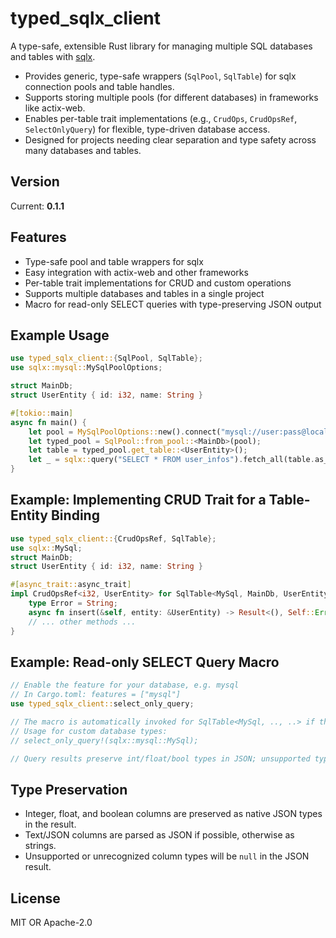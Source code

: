 # typed_sqlx_client

A type-safe, extensible Rust library for managing multiple SQL databases and tables with [sqlx](https://github.com/launchbadge/sqlx).

- Provides generic, type-safe wrappers (`SqlPool`, `SqlTable`) for sqlx connection pools and table handles.
- Supports storing multiple pools (for different databases) in frameworks like actix-web.
- Enables per-table trait implementations (e.g., `CrudOps`, `CrudOpsRef`, `SelectOnlyQuery`) for flexible, type-driven database access.
- Designed for projects needing clear separation and type safety across many databases and tables.

## Version
Current: **0.1.1**

## Features
- Type-safe pool and table wrappers for sqlx
- Easy integration with actix-web and other frameworks
- Per-table trait implementations for CRUD and custom operations
- Supports multiple databases and tables in a single project
- Macro for read-only SELECT queries with type-preserving JSON output

## Example Usage
```rust
use typed_sqlx_client::{SqlPool, SqlTable};
use sqlx::mysql::MySqlPoolOptions;

struct MainDb;
struct UserEntity { id: i32, name: String }

#[tokio::main]
async fn main() {
    let pool = MySqlPoolOptions::new().connect("mysql://user:pass@localhost/db").await.unwrap();
    let typed_pool = SqlPool::from_pool::<MainDb>(pool);
    let table = typed_pool.get_table::<UserEntity>();
    let _ = sqlx::query("SELECT * FROM user_infos").fetch_all(table.as_ref()).await;
}
```

## Example: Implementing CRUD Trait for a Table-Entity Binding
```rust
use typed_sqlx_client::{CrudOpsRef, SqlTable};
use sqlx::MySql;
struct MainDb;
struct UserEntity { id: i32, name: String }

#[async_trait::async_trait]
impl CrudOpsRef<i32, UserEntity> for SqlTable<MySql, MainDb, UserEntity> {
    type Error = String;
    async fn insert(&self, entity: &UserEntity) -> Result<(), Self::Error> { Ok(()) }
    // ... other methods ...
}
```

## Example: Read-only SELECT Query Macro
```rust
// Enable the feature for your database, e.g. mysql
// In Cargo.toml: features = ["mysql"]
use typed_sqlx_client::select_only_query;

// The macro is automatically invoked for SqlTable<MySql, .., ..> if the feature is enabled.
// Usage for custom database types:
// select_only_query!(sqlx::mysql::MySql);

// Query results preserve int/float/bool types in JSON; unsupported types are null.
```

## Type Preservation
- Integer, float, and boolean columns are preserved as native JSON types in the result.
- Text/JSON columns are parsed as JSON if possible, otherwise as strings.
- Unsupported or unrecognized column types will be `null` in the JSON result.

## License
MIT OR Apache-2.0

